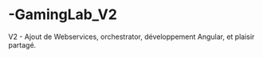# -GamingLab_V2
V2 - Ajout de Webservices, orchestrator, développement Angular, et plaisir partagé.

